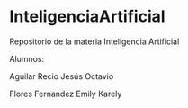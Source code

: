 # InteligenciaArtificial
Repositorio de la materia Inteligencia Artificial

Alumnos: 

Aguilar Recio Jesús Octavio

Flores Fernandez Emily Karely
